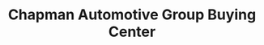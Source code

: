 ---
title: "Chapman Automotive Group Buying Center"
url: /scottsdale/chapman-automotive-group-buying-center/
shop: Autohaus
---